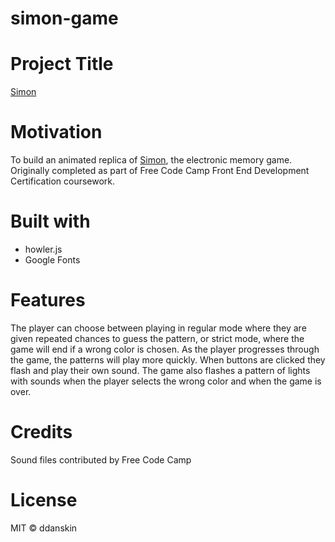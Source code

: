 # simon-game

# Project Title
[Simon](https://ddanskin.github.io/simon-game/)

# Motivation
To build an animated replica of [Simon](https://en.wikipedia.org/wiki/Simon_(game)), the electronic memory game. Originally completed as part of Free Code Camp Front End Development Certification coursework.

# Built with
* howler.js
* Google Fonts

# Features
The player can choose between playing in regular mode where they are given repeated chances to guess the pattern, or strict mode, where the game will end if a wrong color is chosen. As the player progresses through the game, the patterns will play more quickly. When buttons are clicked they flash and play their own sound. The game also flashes a pattern of lights with sounds when the player selects the wrong color and when the game is over.

# Credits
Sound files contributed by Free Code Camp
# License
MIT &copy; ddanskin
